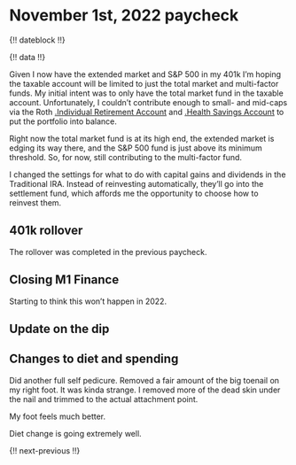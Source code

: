 # November 1st, 2022 paycheck

{!! dateblock !!}

{!! data !!}

Given I now have the extended market and S&P 500 in my 401k I’m hoping the taxable account will be limited to just the total market and multi-factor funds. My initial intent was to only have the total market fund in the taxable account. Unfortunately, I couldn’t contribute enough to small- and mid-caps via the Roth [.Individual Retirement Account](IRA) and [.Health Savings Account](HSA) to put the portfolio into balance.

Right now the total market fund is at its high end, the extended market is edging its way there, and the S&P 500 fund is just above its minimum threshold. So, for now, still contributing to the multi-factor fund.

I changed the settings for what to do with capital gains and dividends in the Traditional IRA. Instead of reinvesting automatically, they’ll go into the settlement fund, which affords me the opportunity to choose how to reinvest them. 

## 401k rollover

The rollover was completed in the previous paycheck. 

## Closing M1 Finance

Starting to think this won’t happen in 2022.

## Update on the dip

## Changes to diet and spending

Did another full self pedicure. Removed a fair amount of the big toenail on my right foot. It was kinda strange. I removed more of the dead skin under the nail and trimmed to the actual attachment point. 

My foot feels much better. 

Diet change is going extremely well.

{!! next-previous !!}
